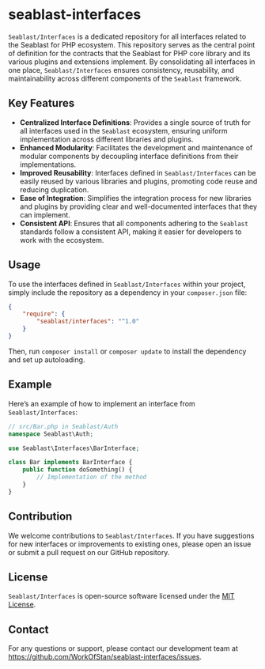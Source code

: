 # seablast-interfaces

`Seablast/Interfaces` is a dedicated repository for all interfaces related to the Seablast for PHP ecosystem. This repository serves as the central point of definition for the contracts that the Seablast for PHP core library and its various plugins and extensions implement.
By consolidating all interfaces in one place, `Seablast/Interfaces` ensures consistency, reusability, and maintainability across different components of the `Seablast` framework.

## Key Features
- **Centralized Interface Definitions**: Provides a single source of truth for all interfaces used in the `Seablast` ecosystem, ensuring uniform implementation across different libraries and plugins.
- **Enhanced Modularity**: Facilitates the development and maintenance of modular components by decoupling interface definitions from their implementations.
- **Improved Reusability**: Interfaces defined in `Seablast/Interfaces` can be easily reused by various libraries and plugins, promoting code reuse and reducing duplication.
- **Ease of Integration**: Simplifies the integration process for new libraries and plugins by providing clear and well-documented interfaces that they can implement.
- **Consistent API**: Ensures that all components adhering to the `Seablast` standards follow a consistent API, making it easier for developers to work with the ecosystem.

## Usage
To use the interfaces defined in `Seablast/Interfaces` within your project, simply include the repository as a dependency in your `composer.json` file:

```json
{
    "require": {
        "seablast/interfaces": "^1.0"
    }
}
```

Then, run `composer install` or `composer update` to install the dependency and set up autoloading.

## Example
Here’s an example of how to implement an interface from `Seablast/Interfaces`:

```php
// src/Bar.php in Seablast/Auth
namespace Seablast\Auth;

use Seablast\Interfaces\BarInterface;

class Bar implements BarInterface {
    public function doSomething() {
        // Implementation of the method
    }
}
```

## Contribution
We welcome contributions to `Seablast/Interfaces`. If you have suggestions for new interfaces or improvements to existing ones, please open an issue or submit a pull request on our GitHub repository.

## License
`Seablast/Interfaces` is open-source software licensed under the [MIT License](LICENSE).

## Contact
For any questions or support, please contact our development team at <https://github.com/WorkOfStan/seablast-interfaces/issues>.
